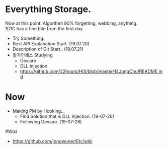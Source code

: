 # Everything Storage.

Now at this point: Algorithm 90% forgetting, webbing, anything. <br>
1D1C has a fine bite from the first day.<br>
- Try Something.
- Rest API Explanation Start. (19.07.20)
- Description of Git Start.. (19.07.21)
- 활자인쇄소 Studying
  - Deviare
  - DLL Injection
  - https://github.com/22hours/HIS/blob/master/14JongChu/README.md

# Now
- Making PM by Hooking...<br>
   - Find Solution that is DLL Injection. (19-07-26)
   - Following Deviare. (19-07-28)

#Wiki
- https://github.com/jongwuner/Etc/wiki
